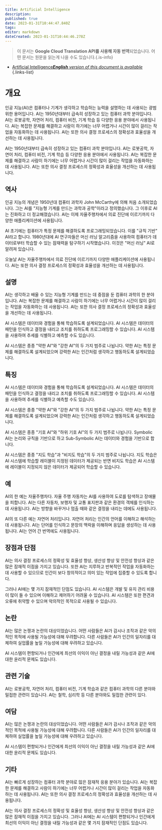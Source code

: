 ```yaml
---
title: Artificial Intelligence
description: 
published: true
date: 2023-01-31T10:44:47.840Z
tags: 
editor: markdown
dateCreated: 2023-01-31T10:44:46.278Z
---
```


> 이 문서는 **Google Cloud Translation API를 사용해 자동 번역**되었습니다.
어떤 문서는 원문을 읽는게 나을 수도 있습니다.{.is-info}

- [Artificial Intelligence***English** version of this document is available*](/en/Knowledge-base/Dictionary/artificial-intelligence)
{.links-list}


# 개요

인공 지능(AI)은 컴퓨터나 기계가 생각하고 학습하는 능력을 설명하는 데 사용되는 광범위한 용어입니다. AI는 1950년대부터 급속히 성장하고 있는 컴퓨터 과학 분야입니다. AI는 로봇공학, 자연어 처리, 컴퓨터 비전, 기계 학습 등 다양한 응용 분야에서 사용됩니다. AI는 복잡한 문제를 해결하고 사람이 하기에는 너무 어렵거나 시간이 많이 걸리는 작업을 자동화하는 데 사용됩니다. AI는 또한 의사 결정 프로세스의 정확성과 효율성을 개선하는 데 사용됩니다.

AI는 1950년대부터 급속히 성장하고 있는 컴퓨터 과학 분야입니다. AI는 로봇공학, 자연어 처리, 컴퓨터 비전, 기계 학습 등 다양한 응용 분야에서 사용됩니다. AI는 복잡한 문제를 해결하고 사람이 하기에는 너무 어렵거나 시간이 많이 걸리는 작업을 자동화하는 데 사용됩니다. AI는 또한 의사 결정 프로세스의 정확성과 효율성을 개선하는 데 사용됩니다.

## 역사

인공 지능의 개념은 1950년대 컴퓨터 과학자 John McCarthy에 의해 처음 소개되었습니다. 그는 AI를 "지능형 기계를 만드는 과학과 공학"이라고 정의했습니다. 그 이후로 AI는 진화하고 더 정교해졌습니다. AI는 이제 자율주행차에서 의료 진단에 이르기까지 다양한 애플리케이션에 사용됩니다.

AI 초기에는 컴퓨터가 특정 문제를 해결하도록 프로그래밍되었습니다. 이를 "규칙 기반" AI라고 합니다. 1980년대에 AI 연구자들은 머신 러닝 알고리즘을 사용하여 컴퓨터가 데이터로부터 학습할 수 있는 잠재력을 탐구하기 시작했습니다. 이것은 "머신 러닝" AI로 알려져 있습니다.

오늘날 AI는 자율주행차에서 의료 진단에 이르기까지 다양한 애플리케이션에 사용됩니다. AI는 또한 의사 결정 프로세스의 정확성과 효율성을 개선하는 데 사용됩니다.

## 설명

AI는 생각하고 배울 수 있는 지능형 기계를 만드는 데 중점을 둔 컴퓨터 과학의 한 분야입니다. AI는 복잡한 문제를 해결하고 사람이 하기에는 너무 어렵거나 시간이 많이 걸리는 작업을 자동화하는 데 사용됩니다. AI는 또한 의사 결정 프로세스의 정확성과 효율성을 개선하는 데 사용됩니다.

AI 시스템은 데이터와 경험을 통해 학습하도록 설계되었습니다. AI 시스템은 데이터의 패턴을 인식하고 결정을 내리고 조치를 취하도록 프로그래밍할 수 있습니다. AI 시스템을 사용하여 추세를 식별하고 예측할 수도 있습니다.

AI 시스템은 종종 "약한 AI"와 "강한 AI"의 두 가지 범주로 나뉩니다. 약한 AI는 특정 문제를 해결하도록 설계되었으며 강력한 AI는 인간처럼 생각하고 행동하도록 설계되었습니다.

## 특징

AI 시스템은 데이터와 경험을 통해 학습하도록 설계되었습니다. AI 시스템은 데이터의 패턴을 인식하고 결정을 내리고 조치를 취하도록 프로그래밍할 수 있습니다. AI 시스템을 사용하여 추세를 식별하고 예측할 수도 있습니다.

AI 시스템은 종종 "약한 AI"와 "강한 AI"의 두 가지 범주로 나뉩니다. 약한 AI는 특정 문제를 해결하도록 설계되었으며 강력한 AI는 인간처럼 생각하고 행동하도록 설계되었습니다.

AI 시스템은 종종 "기호 AI"와 "하위 기호 AI"의 두 가지 범주로 나뉩니다. Symbolic AI는 논리와 규칙을 기반으로 하고 Sub-Symbolic AI는 데이터와 경험을 기반으로 합니다.

AI 시스템은 종종 "지도 학습"과 "비지도 학습"의 두 가지 범주로 나뉩니다. 지도 학습은 AI 시스템에 학습할 레이블이 지정된 데이터가 제공되는 반면 비지도 학습은 AI 시스템에 레이블이 지정되지 않은 데이터가 제공되어 학습할 수 있습니다.

## 예

AI의 한 예는 자율주행차다. 자율 주행 자동차는 AI를 사용하여 도로를 탐색하고 장애물을 피합니다. AI는 다른 자동차, 보행자 및 교통 표지판과 같은 환경의 객체를 인식하는 데 사용됩니다. AI는 방향을 바꾸거나 멈출 때와 같은 결정을 내리는 데에도 사용됩니다.

AI의 또 다른 예는 자연어 처리입니다. 자연어 처리는 인간의 언어를 이해하고 해석하는 데 사용됩니다. AI는 단어를 인식하고 문장의 맥락을 이해하며 응답을 생성하는 데 사용됩니다. AI는 언어 간 번역에도 사용됩니다.

## 장점과 단점

AI는 의사 결정 프로세스의 정확성 및 효율성 향상, 생산성 향상 및 안전성 향상과 같은 많은 잠재적 이점을 가지고 있습니다. 또한 AI는 지루하고 반복적인 작업을 자동화하는 데 사용할 수 있으므로 인간이 보다 창의적이고 의미 있는 작업에 집중할 수 있도록 합니다.

그러나 AI에는 몇 가지 잠재적인 단점도 있습니다. AI 시스템은 개발 및 유지 관리 비용이 많이 들 수 있으며 이해하고 제어하기 어려울 수 있습니다. AI 시스템은 또한 편견과 오류에 취약할 수 있으며 악의적인 목적으로 사용될 수 있습니다.

## 논란

AI는 많은 논쟁과 논란의 대상이었습니다. 어떤 사람들은 AI가 감시나 조작과 같은 악의적인 목적에 사용될 가능성에 대해 우려합니다. 다른 사람들은 AI가 인간의 일자리를 대체하여 실업률을 높일 가능성에 대해 우려하고 있습니다.

AI 시스템이 편향되거나 인간에게 최선의 이익이 아닌 결정을 내릴 가능성과 같은 AI에 대한 윤리적 문제도 있습니다.

## 관련 기술

AI는 로봇공학, 자연어 처리, 컴퓨터 비전, 기계 학습과 같은 컴퓨터 과학의 다른 분야와 밀접한 관련이 있습니다. AI는 철학, 심리학 등 다른 분야와도 밀접한 관련이 있다.

## 여담

AI는 많은 논쟁과 논란의 대상이었습니다. 어떤 사람들은 AI가 감시나 조작과 같은 악의적인 목적에 사용될 가능성에 대해 우려합니다. 다른 사람들은 AI가 인간의 일자리를 대체하여 실업률을 높일 가능성에 대해 우려하고 있습니다.

AI 시스템이 편향되거나 인간에게 최선의 이익이 아닌 결정을 내릴 가능성과 같은 AI에 대한 윤리적 문제도 있습니다.

## 기타

AI는 빠르게 성장하는 컴퓨터 과학 분야로 많은 잠재적 응용 분야가 있습니다. AI는 복잡한 문제를 해결하고 사람이 하기에는 너무 어렵거나 시간이 많이 걸리는 작업을 자동화하는 데 사용됩니다. AI는 또한 의사 결정 프로세스의 정확성과 효율성을 개선하는 데 사용됩니다.

AI는 의사 결정 프로세스의 정확성 및 효율성 향상, 생산성 향상 및 안전성 향상과 같은 많은 잠재적 이점을 가지고 있습니다. 그러나 AI에는 AI 시스템이 편향되거나 인간에게 최선의 이익이 아닌 결정을 내릴 가능성과 같은 몇 가지 잠재적인 단점도 있습니다.